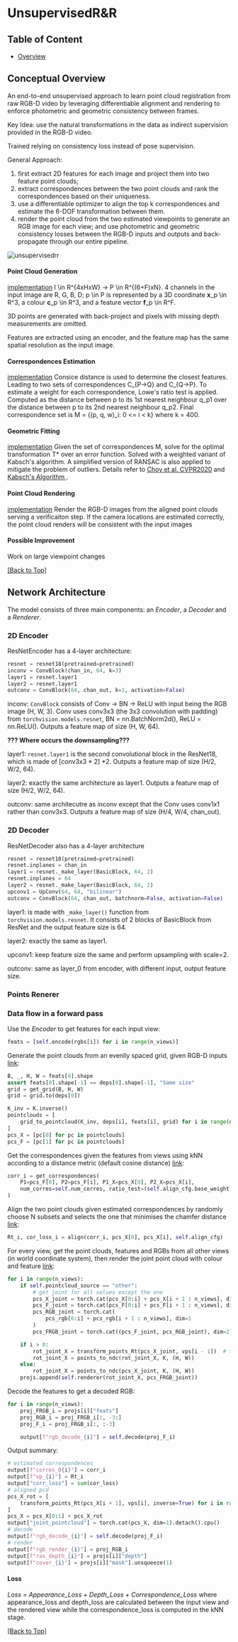 # UnsupervisedR&R

## Table of Content
- [Overview](#conceptual-overivew)

## Conceptual Overview 
An end-to-end unsupervised approach to learn point cloud registration from raw RGB-D video by leveraging differentiable alignment and rendering to enforce photometric and geometric consistency between frames.

Key Idea: use the natural transformations in the data as indirect supervision provided in the RGB-D video.

Trained relying on consistency loss instead of pose supervision.

General Approach:
1. first extract 2D features for each image and project them into two feature point clouds; 
2. extract correspondences between the two point clouds and rank the correspondences based on their uniqueness.
3. use a differentiable optimizer to align the top k correspondences and estimate the 6-DOF transformation between them.
4. render the point cloud from the two estimated viewpoints to generate an RGB image for each view; and use photometric and geometric consistency losses between the RGB-D inputs and outputs and back-propagate through our entire pipeline.

![unsupervisedrr](./imgs/unsupervisedrr.png)

#### Point Cloud Generation
[implementation](#data-flow-in-a-forward-pass)
I \in R^{4xHxW} -> P \in R^{(6+F)xN}.
4 channels in the input image are R, G, B, D;
p \in P is represented by a 3D coordinate **x**_p \in R^3, a colour **c**_p \in R^3, and a feature vector **f**_p \in R^F.

3D points are generated with back-project and pixels with missing depth measurements are omitted.

Features are extracted using an encoder, and the feature map has the same spatial resolution as the input image.

#### Correspondences Estimation
[implementation](#data-flow-in-a-forward-pass)
Consice distance is used to determine the closest features. Leading to two sets of correspondences C_{P->Q} and C_{Q->P}.
To estimate a weight for each correspondence, Lowe's ratio test is applied. Computed as the distance between p to its 1st nearest neighbour q_p1 over the distance between p to its 2nd nearest neighbour q_p2.
Final correspondence set is M = {(p, q, w)_i: 0 <= i < k} where k = 400.

#### Geometric Fitting
[implementation](#data-flow-in-a-forward-pass)
Given the set of correspondences M, solve for the optimal transformation T* over an error function. Solved with a weighted variant of Kabsch's algorithm.
A simplified version of RANSAC is also applied to mitigate the problem of outliers. Details refer to [Choy et al. CVPR2020](https://github.com/chrischoy/DeepGlobalRegistration) and [Kabsch's Algorithm ](https://onlinelibrary.wiley.com/doi/abs/10.1107/S0567739476001873?sentby=iucr).

#### Point Cloud Rendering
[implementation](#data-flow-in-a-forward-pass)
Render the RGB-D images from the aligned point clouds serving a verificaiton step.
If the camera locations are estimated correctly, the point cloud renders will be consistent with the input images

#### Possible Improvement
Work on large viewpoint changes

[[Back to Top]](#table-of-content)


## Network Architecture
The model consists of three main components: an *Encoder*, a *Decoder* and a *Renderer*.
### 2D Encoder
ResNetEncoder has a 4-layer architecture:
```python
resnet = resnet18(pretrained=pretrained)
inconv = ConvBlock(chan_in, 64, k=3)
layer1 = resnet.layer1
layer2 = resnet.layer1
outconv = ConvBlock(64, chan_out, k=1, activation=False)
```

inconv: `ConvBlock` consists of Conv -> BN -> ReLU with input being the RGB image (H, W, 3). Conv uses conv3x3 (the 3x3 convolution with padding) from `torchvision.models.resnet`, BN = nn.BatchNorm2d(), ReLU = nn.ReLU().
Outputs a feature map of size (H, W, 64).

**??? Where occurs the downsampling???**

layer1: `resnet.layer1` is the second convolutional block in the ResNet18, which is made of [conv3x3 * 2] *2.
Outputs a feature map of size (H/2, W/2, 64).

layer2: exactly the same architecture as layer1.
Outputs a feature map of size (H/2, W/2, 64).

outconv: same architecutre as inconv except that the Conv uses conv1x1 rather than conv3x3.
Outputs a feature map of size (H/4, W/4, chan_out).

### 2D Decoder
ResNetDecoder also has a 4-layer architecture
```python
resnet = resnet18(pretrained=pretrained)
resnet.inplanes = chan_in
layer1 = resnet._make_layer(BasicBlock, 64, 2)
resnet.inplanes = 64
layer2 = resnet._make_layer(BasicBlock, 64, 2)
upconv1 = UpConv(64, 64, "bilinear")
outconv = ConvBlock(64, chan_out, batchnorm=False, activation=False)
```
layer1: is made with `_make_layer()` function from `torchvision.models.resnet`. It consists of 2 blocks of BasicBlock from ResNet and the output feature size is 64.

layer2: exactly the same as layer1.

upconv1: keep feature size the same and perform upsampling with scale=2.

outconv: same as layer_0 from encoder, with different input, output feature size.

### Points Renerer


### Data flow in a forward pass
Use the *Encoder* to get features for each input view:
```python
feats = [self.encode(rgbs[i]) for i in range(n_views)]
```

Generate the point clouds from an evenlly spaced grid, given RGB-D inputs [link](#point-cloud-generation):
```python
B, _, H, W = feats[0].shape
assert feats[0].shape[-1] == deps[0].shape[-1], "Same size"
grid = get_grid(B, H, W)
grid = grid.to(deps[0])

K_inv = K.inverse()
pointclouds = [
    grid_to_pointcloud(K_inv, deps[i], feats[i], grid) for i in range(n_views)
]
pcs_X = [pc[0] for pc in pointclouds]
pcs_F = [pc[1] for pc in pointclouds]
```

Get the correspondences given the features from views using kNN according to a distance metric (default cosine distance) [link](#correspondences-estimation):
```python
corr_i = get_correspondences(
    P1=pcs_F[0], P2=pcs_F[i], P1_X=pcs_X[0], P2_X=pcs_X[i],
    num_corres=self.num_corres, ratio_test=(self.align_cfg.base_weight == "nn_ratio"),
)
```

Align the two point clouds given estimated correspondences by randomly choose N subsets and selects the one that minimises the chamfer distance [link](#geometric-fitting):
```python
Rt_i, cor_loss_i = align(corr_i, pcs_X[0], pcs_X[i], self.align_cfg)
```

For every view, get the point clouds, features and RGBs from all other views (in world coordinate system), then render the joint point cloud with colour and feature [link](#point-cloud-rendering):
```python
for i in range(n_views):
    if self.pointcloud_source == "other":
        # get joint for all values except the one
        pcs_X_joint = torch.cat(pcs_X[0:i] + pcs_X[i + 1 : n_views], dim=1)
        pcs_F_joint = torch.cat(pcs_F[0:i] + pcs_F[i + 1 : n_views], dim=1)
        pcs_RGB_joint = torch.cat(
            pcs_rgb[0:i] + pcs_rgb[i + 1 : n_views], dim=1
        )
        pcs_FRGB_joint = torch.cat((pcs_F_joint, pcs_RGB_joint), dim=2)

    if i > 0:
        rot_joint_X = transform_points_Rt(pcs_X_joint, vps[i - 1])  # transform back to world coordinate system
        rot_joint_X = points_to_ndc(rot_joint_X, K, (H, W))
    else:
        rot_joint_X = points_to_ndc(pcs_X_joint, K, (H, W))
    projs.append(self.renderer(rot_joint_X, pcs_FRGB_joint))
```

Decode the features to get a decoded RGB:
```python
for i in range(n_views):
    proj_FRGB_i = projs[i]["feats"]
    proj_RGB_i = proj_FRGB_i[:, -3:]
    proj_F_i = proj_FRGB_i[:, :-3]

    output[f"rgb_decode_{i}"] = self.decode(proj_F_i)
```

Output summary:
```python
# estimated correspondences
output[f"corres_0{i}"] = corr_i
output[f"vp_{i}"] = Rt_i
output["corr_loss"] = sum(cor_loss)
# aligned pcd
pcs_X_rot = [
    transform_points_Rt(pcs_X[i + 1], vps[i], inverse=True) for i in range(n_views - 1)
]
pcs_X = pcs_X[0:1] + pcs_X_rot
output["joint_pointcloud"] = torch.cat(pcs_X, dim=1).detach().cpu()
# decode
output[f"rgb_decode_{i}"] = self.decode(proj_F_i)
# render
output[f"rgb_render_{i}"] = proj_RGB_i
output[f"ras_depth_{i}"] = projs[i]["depth"]
output[f"cover_{i}"] = projs[i]["mask"].unsqueeze(1)
```

#### Loss
*Loss = Appearance_Loss + Depth_Loss + Correspondence_Loss*
where appearance_loss and depth_loss are calculated between the input view and the rendered view while the correspondence_loss is computed in the kNN stage.



[[Back to Top]](#table-of-content)
